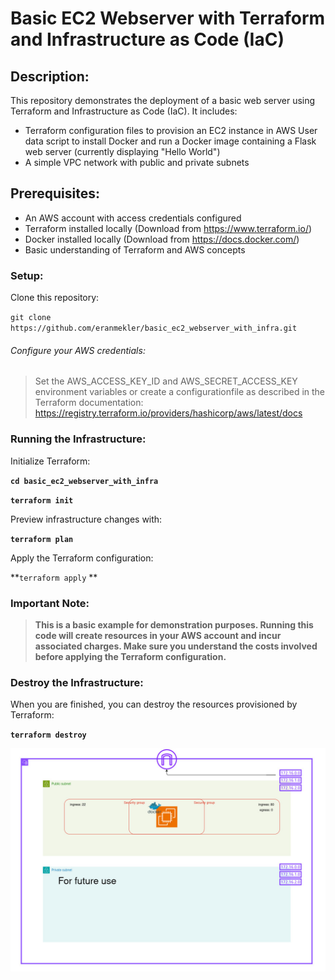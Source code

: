 

# Basic EC2 Webserver with Terraform and Infrastructure as Code (IaC)

## Description:

This repository demonstrates the deployment of a basic web server using Terraform and Infrastructure as Code (IaC). It includes:

- Terraform configuration files to provision an EC2 instance in AWS
User data script to install Docker and run a Docker image containing a Flask web server
(currently displaying "Hello World")
- A simple VPC network with public and private subnets

## Prerequisites:

- An AWS account with access credentials configured
- Terraform installed locally (Download from https://www.terraform.io/)
- Docker installed locally (Download from https://docs.docker.com/)
- Basic understanding of Terraform and AWS concepts




### Setup:

Clone this repository:

`git clone https://github.com/eranmekler/basic_ec2_webserver_with_infra.git`

###### Configure your AWS credentials:

>Set the AWS_ACCESS_KEY_ID and AWS_SECRET_ACCESS_KEY 
environment variables or create a configurationfile as described in the Terraform documentation:
https://registry.terraform.io/providers/hashicorp/aws/latest/docs

### Running the Infrastructure:

Initialize Terraform:

**`cd basic_ec2_webserver_with_infra`**

**`terraform init`**
    
Preview infrastructure changes with:

**`terraform plan`**

Apply the Terraform configuration:

**`terraform apply`
**

### Important Note:

>**This is a basic example for demonstration purposes. Running this code will create resources in your AWS account and incur associated charges. Make sure you understand the costs involved before applying the Terraform configuration.**

### Destroy the Infrastructure:

When you are finished,  you can destroy the resources provisioned by Terraform:

**`terraform destroy`**

![](https://github.com/eranmekler/basic_ec2_webserver_with_infra/blob/main/basic_ec_&_vpc_config.jpg)






